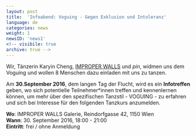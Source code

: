 ```yaml
---
layout: post
title:  'Infoabend: Voguing - Gegen Exklusion und Intoleranz'
language: de
categories: news
weight: 1
newsID: 'news1'
<!-- visibile: true
archive: true -->
---
```


Wir, Tänzerin Karyin Cheng, [IMPROPER WALLS](http://www.improperwalls.com) und *pin*, widmen uns dem Voguing und wollen 8 Menschen dazu einladen mit uns zu tanzen.

Am **30.September 2016**, dem langen Tag der Flucht, wird es ein **Infotreffen** geben, wo sich potentielle Teilnehmer*innen treffen und kennenlernen können, um mehr über den spezifischen Tanzstil - VOGUING - zu erfahren und sich bei Interesse für den folgenden Tanzkurs anzumelden.

**Wo**: IMPROPER WALLS Galerie, Reindorfgasse 42, 1150 Wien  
**Wann**: 30. September 2016, 18:00 - 21:00  
**Eintritt**: frei / ohne Anmeldung  
